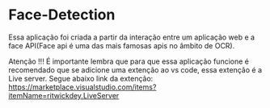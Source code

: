 # Face-Detection
Essa aplicação foi criada a partir da interação entre um aplicação web e a face API(Face api é uma das mais famosas apis no âmbito de OCR).

Atenção !!!
É importante lembra que para que essa aplicação funcione é recomendado que se adicione uma extenção ao vs code, essa extenção é a Live server.
Segue abaixo link da extenção:
https://marketplace.visualstudio.com/items?itemName=ritwickdey.LiveServer
